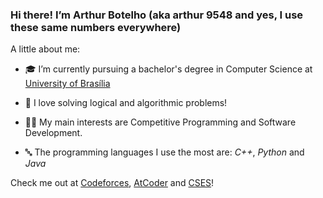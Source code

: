 ### Hi there! I’m Arthur Botelho (aka arthur 9548 and yes, I use these same numbers everywhere)

A little about me:

- 🎓 I’m currently pursuing a bachelor's degree in Computer Science at [University of Brasília](https://www.unb.br/)
  
- 🧩 I love solving logical and algorithmic problems!
  
- 👨‍💻 My main interests are Competitive Programming and Software Development.
  
- 🔤 The programming languages I use the most are: _C++_, _Python_ and _Java_

Check me out at [Codeforces](https://codeforces.com/profile/arthur_9548), [AtCoder](https://atcoder.jp/users/Arthur9548) and [CSES](https://cses.fi/user/156193/)!
